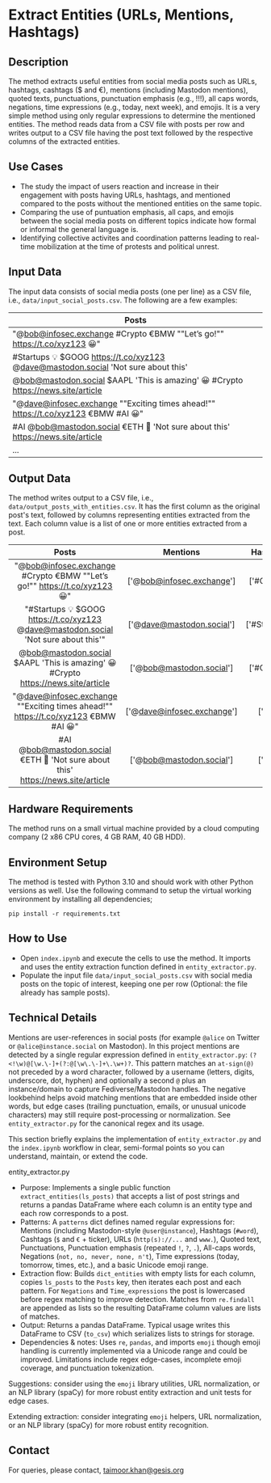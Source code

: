 # Extract Entities (URLs, Mentions, Hashtags)

## Description

The method extracts useful entities from social media posts such as URLs, hashtags, cashtags ($ and €), mentions (including Mastodon mentions), quoted texts, punctuations, punctuation emphasis (e.g., !!!), all caps words, negations, time expressions (e.g., today, next week), and emojis. It is a very simple method using only regular expressions to determine the mentioned entities. The method reads data from a CSV file with posts per row and writes output to a CSV file having the post text followed by the respective columns of the extracted entities.

## Use Cases

- The study the impact of users reaction and increase in their engagement with posts having URLs, hashtags, and mentioned compared to the posts without the mentioned entities on the same topic.
- Comparing the use of puntuation emphasis, all caps, and emojis between the social media posts on different topics indicate how formal or informal the general language is.
- Identifying collective activites and coordination patterns leading to real-time mobilization at the time of protests and political unrest.

## Input Data

The input data consists of social media posts (one per line) as a CSV file, i.e., `data/input_social_posts.csv`. The following are a few examples:

|Posts|
|---------|
|"@bob@infosec.exchange #Crypto €BMW ""Let’s go!"" https://t.co/xyz123 😀"|
|#Startups 💡 $GOOG https://t.co/xyz123 @dave@mastodon.social 'Not sure about this'|
|@bob@mastodon.social $AAPL 'This is amazing' 😀 #Crypto https://news.site/article|
|"@dave@infosec.exchange ""Exciting times ahead!"" https://t.co/xyz123 €BMW #AI 😀"|
|#AI @bob@mastodon.social €ETH 🚀 'Not sure about this' https://news.site/article|
|...|

## Output Data

The method writes output to a CSV file, i.e., `data/output_posts_with_entities.csv`. It has the first column as the original post's text, followed by columns representing entities extracted from the text. Each column value is a list of one or more entities extracted from a post.

| Posts | Mentions | Hashtags | Cashtags | URLs | Quoted_text | Punctuations | Punctuation_emphasis | All_caps | Negations | Time_expressions | Emojis |
|:-----:|:--------:|:--------:|:--------:|:----:|:-----------:|:------------:|:--------------------:|:--------:|:---------:|:----------------:|:------:|
|"@bob@infosec.exchange #Crypto €BMW ""Let’s go!"" https://t.co/xyz123 😀"|	['@bob@infosec.exchange']|	['#Crypto']	|['€BMW']	|['https://t.co/xyz123']	|"['""Let’s go!""']"|	[@, @, ., #, €, ", ’, !, ", :, /, /, ., /, 😀] | []	|['BMW']|	[]|	[]|	['😀']|
|"#Startups 💡 \$GOOG https://t.co/xyz123 @dave@mastodon.social 'Not sure about this'"|['@dave@mastodon.social']	|['#Startups']	|['\$GOOG']	|['https://t.co/xyz123']	|"[""'Not sure about this'""]"	| [#, 💡, \$, :, /, /, ., /, @, @, ., ', '] | []	|['GOOG']|	['not']	|[]	|['💡']|
|@bob@mastodon.social \$AAPL 'This is amazing' 😀 #Crypto https://news.site/article|	['@bob@mastodon.social']|	['#Crypto']|	['\$AAPL']|	['https://news.site/article']|	"[""'This is amazing'""]"| [@, @, ., $, ', ', 😀, #, :, /, /, ., /] |	[]|	['AAPL']|	[]|	[]|	['😀']|
|"@dave@infosec.exchange ""Exciting times ahead!"" https://t.co/xyz123 €BMW #AI 😀"	|['@dave@infosec.exchange']|	['#AI']|	['€BMW']|	['https://t.co/xyz123']|	"['""Exciting times ahead!""']"|	[@, @, ., ", !, ", :, /, /, ., /, €, #, 😀]	 | []|	['BMW', 'AI']|	[]|	['times']|	['😀']|
|#AI @bob@mastodon.social €ETH 🚀 'Not sure about this' https://news.site/article |	['@bob@mastodon.social']|	['#AI']|	['€ETH']|	['https://news.site/article']|	"[""'Not sure about this'""]"|	[#, @, @, ., €, 🚀, ', ', :, /, /, ., /]	| []|	['AI', 'ETH']|	['not']|	[]|	['🚀']|

## Hardware Requirements

The method runs on a small virtual machine provided by a cloud computing company (2 x86 CPU cores, 4 GB RAM, 40 GB HDD).
  
## Environment Setup

The method is tested with Python 3.10 and should work with other Python versions as well. Use the following command to setup the virtual working environment by installing all dependencies;

  ```pip install -r requirements.txt```

## How to Use

- Open `index.ipynb` and execute the cells to use the method. It imports and uses the entity extraction function defined in `entity_extractor.py`.
- Populate the input file `data/input_social_posts.csv` with social media posts on the topic of interest, keeping one per row (Optional: the file already has sample posts). 

## Technical Details

Mentions are user-references in social posts (for example `@alice` on Twitter or `@alice@instance.social` on Mastodon). In this project mentions are detected by a single regular expression defined in `entity_extractor.py`: `(?<!\w)@[\w.\-]+(?:@[\w\.\-]+\.\w+)?`. This pattern matches an `at-sign(@)` not preceded by a word character, followed by a username (letters, digits, underscore, dot, hyphen) and optionally a second `@` plus an instance/domain to capture Fediverse/Mastodon handles. The negative lookbehind helps avoid matching mentions that are embedded inside other words, but edge cases (trailing punctuation, emails, or unusual unicode characters) may still require post-processing or normalization. See `entity_extractor.py` for the canonical regex and its usage.

This section briefly explains the implementation of `entity_extractor.py` and the `index.ipynb` workflow in clear, semi-formal points so you can understand, maintain, or extend the code.

entity_extractor.py

- Purpose: Implements a single public function `extract_entities(ls_posts)` that accepts a list of post strings and returns a pandas DataFrame where each column is an entity type and each row corresponds to a post.
- Patterns: A `patterns` dict defines named regular expressions for: Mentions (including Mastodon-style `@user@instance`), Hashtags (`#word`), Cashtags (`$` and `€` + ticker), URLs (`http(s)://...` and `www.`), Quoted text, Punctuations, Punctuation emphasis (repeated `!`, `?`, `.`), All-caps words, Negations (`not, no, never, none, n't`), Time expressions (today, tomorrow, times, etc.), and a basic Unicode emoji range.
- Extraction flow: Builds `dict_entities` with empty lists for each column, copies `ls_posts` to the `Posts` key, then iterates each post and each pattern. For `Negations` and `Time_expressions` the post is lowercased before regex matching to improve detection. Matches from `re.findall` are appended as lists so the resulting DataFrame column values are lists of matches.
- Output: Returns a pandas DataFrame. Typical usage writes this DataFrame to CSV (`to_csv`) which serializes lists to strings for storage.
- Dependencies & notes: Uses `re`, `pandas`, and imports `emoji` though emoji handling is currently implemented via a Unicode range and could be improved. Limitations include regex edge-cases, incomplete emoji coverage, and punctuation tokenization.

Suggestions: consider using the `emoji` library utilities, URL normalization, or an NLP library (spaCy) for more robust entity extraction and unit tests for edge cases.

Extending extraction: consider integrating `emoji` helpers, URL normalization, or an NLP library (spaCy) for more robust entity recognition.


## Contact

For queries, please contact, <taimoor.khan@gesis.org>
